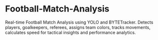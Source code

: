 # Football-Match-Analysis
Real-time Football Match Analysis using YOLO and BYTETracker. Detects players, goalkeepers, referees, assigns team colors, tracks movements, calculates speed for tactical insights and performance analytics.
